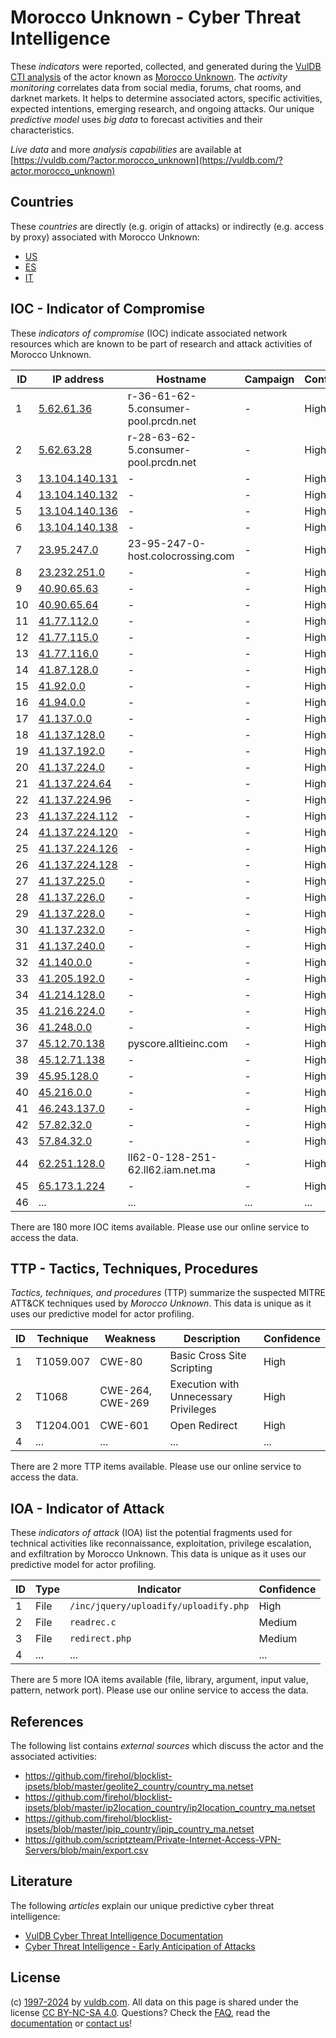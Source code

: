 # Morocco Unknown - Cyber Threat Intelligence

These _indicators_ were reported, collected, and generated during the [VulDB CTI analysis](https://vuldb.com/?kb.cti) of the actor known as [Morocco Unknown](https://vuldb.com/?actor.morocco_unknown). The _activity monitoring_ correlates data from social media, forums, chat rooms, and darknet markets. It helps to determine associated actors, specific activities, expected intentions, emerging research, and ongoing attacks. Our unique _predictive model_ uses _big data_ to forecast activities and their characteristics.

_Live data_ and more _analysis capabilities_ are available at [https://vuldb.com/?actor.morocco_unknown](https://vuldb.com/?actor.morocco_unknown)

## Countries

These _countries_ are directly (e.g. origin of attacks) or indirectly (e.g. access by proxy) associated with Morocco Unknown:

* [US](https://vuldb.com/?country.us)
* [ES](https://vuldb.com/?country.es)
* [IT](https://vuldb.com/?country.it)

## IOC - Indicator of Compromise

These _indicators of compromise_ (IOC) indicate associated network resources which are known to be part of research and attack activities of Morocco Unknown.

ID | IP address | Hostname | Campaign | Confidence
-- | ---------- | -------- | -------- | ----------
1 | [5.62.61.36](https://vuldb.com/?ip.5.62.61.36) | r-36-61-62-5.consumer-pool.prcdn.net | - | High
2 | [5.62.63.28](https://vuldb.com/?ip.5.62.63.28) | r-28-63-62-5.consumer-pool.prcdn.net | - | High
3 | [13.104.140.131](https://vuldb.com/?ip.13.104.140.131) | - | - | High
4 | [13.104.140.132](https://vuldb.com/?ip.13.104.140.132) | - | - | High
5 | [13.104.140.136](https://vuldb.com/?ip.13.104.140.136) | - | - | High
6 | [13.104.140.138](https://vuldb.com/?ip.13.104.140.138) | - | - | High
7 | [23.95.247.0](https://vuldb.com/?ip.23.95.247.0) | 23-95-247-0-host.colocrossing.com | - | High
8 | [23.232.251.0](https://vuldb.com/?ip.23.232.251.0) | - | - | High
9 | [40.90.65.63](https://vuldb.com/?ip.40.90.65.63) | - | - | High
10 | [40.90.65.64](https://vuldb.com/?ip.40.90.65.64) | - | - | High
11 | [41.77.112.0](https://vuldb.com/?ip.41.77.112.0) | - | - | High
12 | [41.77.115.0](https://vuldb.com/?ip.41.77.115.0) | - | - | High
13 | [41.77.116.0](https://vuldb.com/?ip.41.77.116.0) | - | - | High
14 | [41.87.128.0](https://vuldb.com/?ip.41.87.128.0) | - | - | High
15 | [41.92.0.0](https://vuldb.com/?ip.41.92.0.0) | - | - | High
16 | [41.94.0.0](https://vuldb.com/?ip.41.94.0.0) | - | - | High
17 | [41.137.0.0](https://vuldb.com/?ip.41.137.0.0) | - | - | High
18 | [41.137.128.0](https://vuldb.com/?ip.41.137.128.0) | - | - | High
19 | [41.137.192.0](https://vuldb.com/?ip.41.137.192.0) | - | - | High
20 | [41.137.224.0](https://vuldb.com/?ip.41.137.224.0) | - | - | High
21 | [41.137.224.64](https://vuldb.com/?ip.41.137.224.64) | - | - | High
22 | [41.137.224.96](https://vuldb.com/?ip.41.137.224.96) | - | - | High
23 | [41.137.224.112](https://vuldb.com/?ip.41.137.224.112) | - | - | High
24 | [41.137.224.120](https://vuldb.com/?ip.41.137.224.120) | - | - | High
25 | [41.137.224.126](https://vuldb.com/?ip.41.137.224.126) | - | - | High
26 | [41.137.224.128](https://vuldb.com/?ip.41.137.224.128) | - | - | High
27 | [41.137.225.0](https://vuldb.com/?ip.41.137.225.0) | - | - | High
28 | [41.137.226.0](https://vuldb.com/?ip.41.137.226.0) | - | - | High
29 | [41.137.228.0](https://vuldb.com/?ip.41.137.228.0) | - | - | High
30 | [41.137.232.0](https://vuldb.com/?ip.41.137.232.0) | - | - | High
31 | [41.137.240.0](https://vuldb.com/?ip.41.137.240.0) | - | - | High
32 | [41.140.0.0](https://vuldb.com/?ip.41.140.0.0) | - | - | High
33 | [41.205.192.0](https://vuldb.com/?ip.41.205.192.0) | - | - | High
34 | [41.214.128.0](https://vuldb.com/?ip.41.214.128.0) | - | - | High
35 | [41.216.224.0](https://vuldb.com/?ip.41.216.224.0) | - | - | High
36 | [41.248.0.0](https://vuldb.com/?ip.41.248.0.0) | - | - | High
37 | [45.12.70.138](https://vuldb.com/?ip.45.12.70.138) | pyscore.alltieinc.com | - | High
38 | [45.12.71.138](https://vuldb.com/?ip.45.12.71.138) | - | - | High
39 | [45.95.128.0](https://vuldb.com/?ip.45.95.128.0) | - | - | High
40 | [45.216.0.0](https://vuldb.com/?ip.45.216.0.0) | - | - | High
41 | [46.243.137.0](https://vuldb.com/?ip.46.243.137.0) | - | - | High
42 | [57.82.32.0](https://vuldb.com/?ip.57.82.32.0) | - | - | High
43 | [57.84.32.0](https://vuldb.com/?ip.57.84.32.0) | - | - | High
44 | [62.251.128.0](https://vuldb.com/?ip.62.251.128.0) | ll62-0-128-251-62.ll62.iam.net.ma | - | High
45 | [65.173.1.224](https://vuldb.com/?ip.65.173.1.224) | - | - | High
46 | ... | ... | ... | ...

There are 180 more IOC items available. Please use our online service to access the data.

## TTP - Tactics, Techniques, Procedures

_Tactics, techniques, and procedures_ (TTP) summarize the suspected MITRE ATT&CK techniques used by _Morocco Unknown_. This data is unique as it uses our predictive model for actor profiling.

ID | Technique | Weakness | Description | Confidence
-- | --------- | -------- | ----------- | ----------
1 | T1059.007 | CWE-80 | Basic Cross Site Scripting | High
2 | T1068 | CWE-264, CWE-269 | Execution with Unnecessary Privileges | High
3 | T1204.001 | CWE-601 | Open Redirect | High
4 | ... | ... | ... | ...

There are 2 more TTP items available. Please use our online service to access the data.

## IOA - Indicator of Attack

These _indicators of attack_ (IOA) list the potential fragments used for technical activities like reconnaissance, exploitation, privilege escalation, and exfiltration by Morocco Unknown. This data is unique as it uses our predictive model for actor profiling.

ID | Type | Indicator | Confidence
-- | ---- | --------- | ----------
1 | File | `/inc/jquery/uploadify/uploadify.php` | High
2 | File | `readrec.c` | Medium
3 | File | `redirect.php` | Medium
4 | ... | ... | ...

There are 5 more IOA items available (file, library, argument, input value, pattern, network port). Please use our online service to access the data.

## References

The following list contains _external sources_ which discuss the actor and the associated activities:

* https://github.com/firehol/blocklist-ipsets/blob/master/geolite2_country/country_ma.netset
* https://github.com/firehol/blocklist-ipsets/blob/master/ip2location_country/ip2location_country_ma.netset
* https://github.com/firehol/blocklist-ipsets/blob/master/ipip_country/ipip_country_ma.netset
* https://github.com/scriptzteam/Private-Internet-Access-VPN-Servers/blob/main/export.csv

## Literature

The following _articles_ explain our unique predictive cyber threat intelligence:

* [VulDB Cyber Threat Intelligence Documentation](https://vuldb.com/?kb.cti)
* [Cyber Threat Intelligence - Early Anticipation of Attacks](https://www.scip.ch/en/?labs.20201022)

## License

(c) [1997-2024](https://vuldb.com/?kb.changelog) by [vuldb.com](https://vuldb.com/?kb.about). All data on this page is shared under the license [CC BY-NC-SA 4.0](https://creativecommons.org/licenses/by-nc-sa/4.0/). Questions? Check the [FAQ](https://vuldb.com/?kb.faq), read the [documentation](https://vuldb.com/?kb) or [contact us](https://vuldb.com/?contact)!
